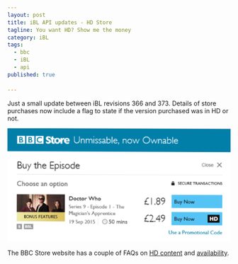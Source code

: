 ```yaml
---
layout: post
title: iBL API updates - HD Store
tagline: You want HD? Show me the money
category: iBL
tags:
  - bbc
  - iBL
  - api
published: true

---
```

Just a small update between iBL revisions 366 and 373. Details of store purchases now include a flag
to state if the version purchased was in HD or not.

![bbc_hd](/images/bbc_hd.png)

The BBC Store website has a couple of FAQs on
[HD content](https://help.store.bbc.com/s/article/What-are-SD-and-HD)
and [availability](https://help.store.bbc.com/s/article/Why-are-some-programmes-unavailable-in-HD).

